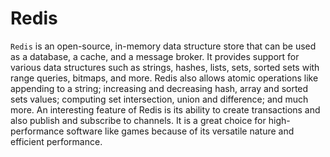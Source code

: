 # Redis

`Redis` is an open-source, in-memory data structure store that can be used as a database, a cache, and a message broker. It provides support for various data structures such as strings, hashes, lists, sets, sorted sets with range queries, bitmaps, and more. Redis also allows atomic operations like appending to a string; increasing and decreasing hash, array and sorted sets values; computing set intersection, union and difference; and much more. An interesting feature of Redis is its ability to create transactions and also publish and subscribe to channels. It is a great choice for high-performance software like games because of its versatile nature and efficient performance.